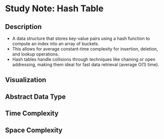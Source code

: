 # Study Note: Hash Table

## Description
- A data structure that stores key-value pairs using a hash function to compute an index into an array of buckets. 
- This allows for average constant-time complexity for insertion, deletion, and lookup operations. 
- Hash tables handle collisions through techniques like chaining or open addressing, making them ideal for fast data retrieval (average O(1) time).​​​​​​​​​​​​​​​​

## Visualization

## Abstract Data Type

## Time Complexity

## Space Complexity
